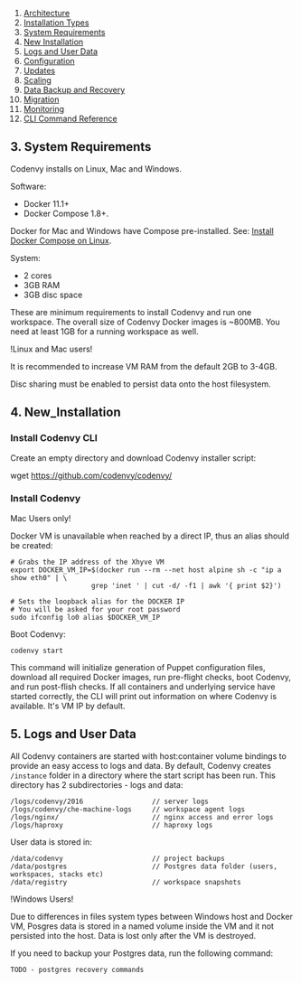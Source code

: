 1. [Architecture](#Architecture)
2. [Installation Types](#Installation_types)
3. [System Requirements](#S3-system-requirements)
4. [New Installation](#4-new_installation)
5. [Logs and User Data](#5-logs-and-user-data)
6. [Configuration](#New_Installation)
7. [Updates](#Updates)
8. [Scaling](#Scaling)
9. [Data Backup and Recovery](#Backups)
10. [Migration](#migration)
10. [Monitoring](#Monitoring)
11. [CLI Command Reference](#cli_reference)



## 3. System Requirements

Codenvy installs on Linux, Mac and Windows. 

Software:

* Docker 11.1+
* Docker Compose 1.8+. 

Docker for Mac and Windows have Compose pre-installed. See: [Install Docker Compose on Linux](https://docs.docker.com/compose/install/).

System:

* 2 cores
* 3GB RAM
* 3GB disc space

These are minimum requirements to install Codenvy and run one workspace. The overall size of Codenvy Docker images is ~800MB. You need at least 1GB for a running workspace as well. 

!Linux and Mac users!

It is recommended to increase VM RAM from the default 2GB to 3-4GB.

Disc sharing must be enabled to persist data onto the host filesystem. 


## 4. New_Installation

### Install Codenvy CLI

Create an empty directory and download Codenvy installer script:

wget https://github.com/codenvy/codenvy/

### Install Codenvy

Mac Users only!

Docker VM is unavailable when reached by a direct IP, thus an alias should be created:

```
# Grabs the IP address of the Xhyve VM
export DOCKER_VM_IP=$(docker run --rm --net host alpine sh -c "ip a show eth0" | \
                    grep 'inet ' | cut -d/ -f1 | awk '{ print $2}')

# Sets the loopback alias for the DOCKER IP
# You will be asked for your root password
sudo ifconfig lo0 alias $DOCKER_VM_IP
```

Boot Codenvy:

`codenvy start`

This command will initialize generation of Puppet configuration files, download all required Docker images, run pre-flight checks, boot Codenvy, and run post-flish checks. If all containers and underlying service have started correctly, the CLI will print out information on where Codenvy is available. It's VM IP by default.

## 5. Logs and User Data

All Codenvy containers are started with host:container volume bindings to provide an easy access to logs and data. By default, Codenvy creates `/instance` folder in a directory where the start script has been run. This directory has 2 subdirectories - logs and data:

```
/logs/codenvy/2016                 // server logs
/logs/codenvy/che-machine-logs     // workspace agent logs
/logs/nginx/                       // nginx access and error logs
/logs/haproxy                      // haproxy logs
```

User data is stored in:

```
/data/codenvy                      // project backups
/data/postgres                     // Postgres data folder (users, workspaces, stacks etc)
/data/registry                     // workspace snapshots
```

!Windows Users!

Due to differences in files system types between Windows host and Docker VM, Posgres data is stored in a named volume inside the VM and it not persisted into the host. Data is lost only after the VM is destroyed.

If you need to backup your Postgres data, run the following command:

`TODO - postgres recovery commands`
